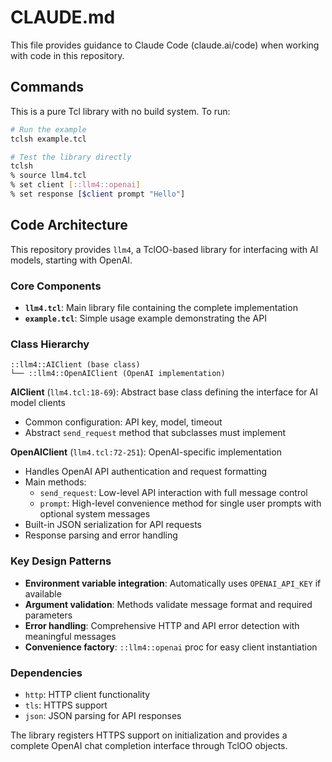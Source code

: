 # CLAUDE.md

This file provides guidance to Claude Code (claude.ai/code) when working with code in this repository.

## Commands

This is a pure Tcl library with no build system. To run:

```bash
# Run the example
tclsh example.tcl

# Test the library directly
tclsh
% source llm4.tcl
% set client [::llm4::openai]
% set response [$client prompt "Hello"]
```

## Code Architecture

This repository provides `llm4`, a TclOO-based library for interfacing with AI models, starting with OpenAI.

### Core Components

- **`llm4.tcl`**: Main library file containing the complete implementation
- **`example.tcl`**: Simple usage example demonstrating the API

### Class Hierarchy

```
::llm4::AIClient (base class)
└── ::llm4::OpenAIClient (OpenAI implementation)
```

**AIClient** (`llm4.tcl:18-69`): Abstract base class defining the interface for AI model clients
- Common configuration: API key, model, timeout
- Abstract `send_request` method that subclasses must implement

**OpenAIClient** (`llm4.tcl:72-251`): OpenAI-specific implementation
- Handles OpenAI API authentication and request formatting
- Main methods:
  - `send_request`: Low-level API interaction with full message control
  - `prompt`: High-level convenience method for single user prompts with optional system messages
- Built-in JSON serialization for API requests
- Response parsing and error handling

### Key Design Patterns

- **Environment variable integration**: Automatically uses `OPENAI_API_KEY` if available
- **Argument validation**: Methods validate message format and required parameters
- **Error handling**: Comprehensive HTTP and API error detection with meaningful messages
- **Convenience factory**: `::llm4::openai` proc for easy client instantiation

### Dependencies

- `http`: HTTP client functionality
- `tls`: HTTPS support
- `json`: JSON parsing for API responses

The library registers HTTPS support on initialization and provides a complete OpenAI chat completion interface through TclOO objects.
